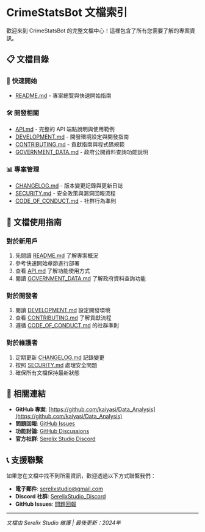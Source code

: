 # CrimeStatsBot 文檔索引

歡迎來到 CrimeStatsBot 的完整文檔中心！這裡包含了所有您需要了解的專案資訊。

## 📋 文檔目錄

### 🚀 **快速開始**
- [README.md](../README.md) - 專案總覽與快速開始指南

### 🛠️ **開發相關**
- [API.md](API.md) - 完整的 API 端點說明與使用範例
- [DEVELOPMENT.md](DEVELOPMENT.md) - 開發環境設定與開發指南
- [CONTRIBUTING.md](CONTRIBUTING.md) - 貢獻指南與程式碼規範
- [GOVERNMENT_DATA.md](GOVERNMENT_DATA.md) - 政府公開資料查詢功能說明

### 📊 **專案管理**
- [CHANGELOG.md](CHANGELOG.md) - 版本變更記錄與更新日誌
- [SECURITY.md](SECURITY.md) - 安全政策與漏洞回報流程
- [CODE_OF_CONDUCT.md](CODE_OF_CONDUCT.md) - 社群行為準則

## 🎯 **文檔使用指南**

### 對於新用戶
1. 先閱讀 [README.md](../README.md) 了解專案概況
2. 參考快速開始章節進行部署
3. 查看 [API.md](API.md) 了解功能使用方式
4. 閱讀 [GOVERNMENT_DATA.md](GOVERNMENT_DATA.md) 了解政府資料查詢功能

### 對於開發者
1. 閱讀 [DEVELOPMENT.md](DEVELOPMENT.md) 設定開發環境
2. 查看 [CONTRIBUTING.md](CONTRIBUTING.md) 了解貢獻流程
3. 遵循 [CODE_OF_CONDUCT.md](CODE_OF_CONDUCT.md) 的社群準則

### 對於維護者
1. 定期更新 [CHANGELOG.md](CHANGELOG.md) 記錄變更
2. 按照 [SECURITY.md](SECURITY.md) 處理安全問題
3. 確保所有文檔保持最新狀態

## 🔗 **相關連結**

- **GitHub 專案**: [https://github.com/kaiyasi/Data_Analysis](https://github.com/kaiyasi/Data_Analysis)
- **問題回報**: [GitHub Issues](https://github.com/kaiyasi/Data_Analysis/issues)
- **功能討論**: [GitHub Discussions](https://github.com/kaiyasi/Data_Analysis/discussions)
- **官方社群**: [Serelix Studio Discord](https://discord.gg/eRfGKepusP)

## 📞 **支援聯繫**

如果您在文檔中找不到所需資訊，歡迎透過以下方式聯繫我們：

- **電子郵件**: [serelixstudio@gmail.com](mailto:serelixstudio@gmail.com)
- **Discord 社群**: [SerelixStudio_Discord](https://discord.gg/eRfGKepusP)
- **GitHub Issues**: [問題回報](https://github.com/kaiyasi/Data_Analysis/issues)

---

*文檔由 Serelix Studio 維護 | 最後更新：2024年*
